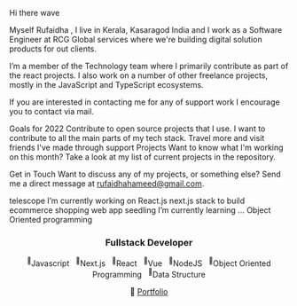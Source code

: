 Hi there wave

Myself Rufaidha , I live in Kerala, Kasaragod India and I work as a Software Engineer at RCG Global services where we're building digital solution products for out clients.

I’m a member of the Technology team where I primarily contribute as part of the react projects. I also work on a number of other freelance projects, mostly in the JavaScript and TypeScript ecosystems.

If you are interested in contacting me for any of support work I encourage you to contact via mail.

Goals for 2022
Contribute to open source projects that I use. I want to contribute to all the main parts of my tech stack. Travel more and visit friends I've made through support Projects Want to know what I'm working on this month? Take a look at my list of current projects in the repository.

Get in Touch
Want to discuss any of my projects, or something else? Send me a direct message at rufaidhahameed@gmail.com.

telescope I’m currently working on React.js next.js stack to build ecommerce shopping web app
seedling I’m currently learning ... Object Oriented programming
<div align="center">

  ### Fullstack Developer

  <p>
    <sup>💪</sup>Javascript&nbsp;&nbsp;&nbsp;<sup>💪</sup>Next.js&nbsp;&nbsp;&nbsp;<sup>💪</sup>React&nbsp;&nbsp;&nbsp;<sup>💪</sup>Vue&nbsp;&nbsp;&nbsp;<sup>💪</sup>NodeJS&nbsp;&nbsp;&nbsp;<sup>💪</sup>Object Oriented Programming&nbsp;&nbsp;&nbsp;<sup>💪</sup>Data Structure
  </p>
  
  <p>🔗 <a href="http://merufaidhahameed.web.app">Portfolio</a></p></p>

</div>
